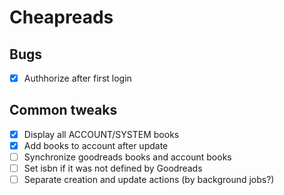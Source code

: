 # Cheapreads

## Bugs
- [x] Authhorize after first login

## Common tweaks
- [x] Display all ACCOUNT/SYSTEM books
- [x] Add books to account after update
- [ ] Synchronize goodreads books and account books
- [ ] Set isbn if it was not defined by Goodreads
- [ ] Separate creation and update actions (by background jobs?)
